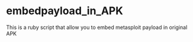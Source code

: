# embedpayload_in_APK
This is a ruby script that allow you to embed metasploit payload in original APK
